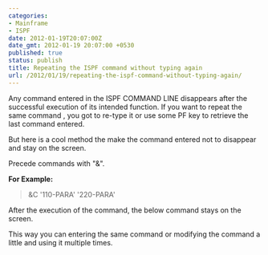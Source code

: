```yaml
---
categories:
- Mainframe
- ISPF
date: 2012-01-19T20:07:00Z
date_gmt: 2012-01-19 20:07:00 +0530
published: true
status: publish
title: Repeating the ISPF command without typing again
url: /2012/01/19/repeating-the-ispf-command-without-typing-again/
---
```


Any command entered in the ISPF COMMAND LINE disappears after the successful execution of its intended function. If you want to repeat the same command , you got to re-type it or use some PF key to retrieve the last command entered.<br>

But here is a cool method the make the command entered not to disappear and stay on the screen.

Precede commands with "&".

**For Example:**

>&C  '110-PARA'  '220-PARA'

After the execution of the command, the below command stays on the screen.

This way you can entering the same command or modifying the command a little and using it multiple times.

